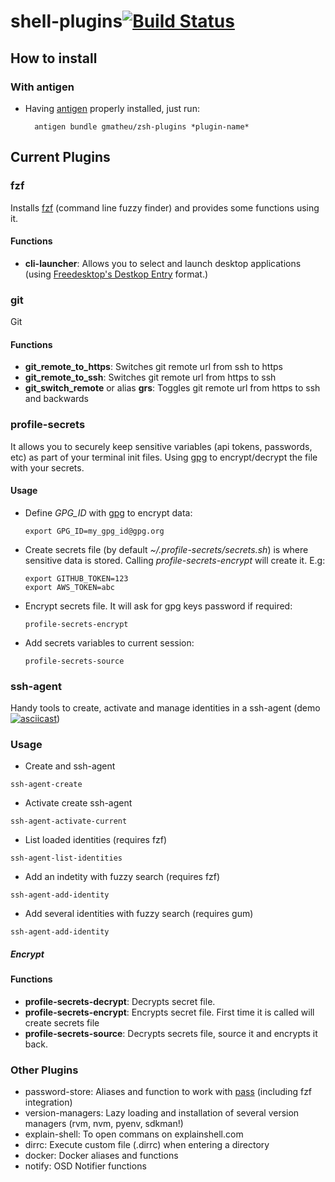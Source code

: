 shell-plugins[![Build Status](https://travis-ci.org/gmatheu/shell-plugins.svg)](https://travis-ci.org/gmatheu/shell-plugins)
=======================

How to install
--------------

### With antigen

* Having [antigen](http://github.com/zsh-users/antigen) properly installed, just run:

        antigen bundle gmatheu/zsh-plugins *plugin-name*

Current Plugins
---------------

### fzf

Installs [fzf](https://github.com/junegunn/fzf) (command line fuzzy finder) and provides some functions using it.

#### Functions
  * **cli-launcher**: Allows you to select and launch desktop applications (using [Freedesktop's Destkop Entry](https://specifications.freedesktop.org/desktop-entry-spec/desktop-entry-spec-latest.html) format.)

### git

Git

#### Functions
  * **git_remote_to_https**: Switches git remote url from ssh to https
  * **git_remote_to_ssh**: Switches git remote url from https to ssh
  * **git_switch_remote** or alias **grs**: Toggles git remote url from https to ssh and backwards


### profile-secrets

It allows you to securely keep sensitive variables (api tokens, passwords, etc) as part of your terminal init files. Using [gpg](https://gnupg.org/) to encrypt/decrypt the file with your secrets.

#### Usage
  * Define *GPG_ID* with [gpg](https://gnupg.org/) to encrypt data:

        export GPG_ID=my_gpg_id@gpg.org
  * Create secrets file (by default _~/.profile-secrets/secrets.sh_) is where sensitive data is stored. Calling _profile-secrets-encrypt_ will create it. E.g:

        export GITHUB_TOKEN=123
        export AWS_TOKEN=abc
  * Encrypt secrets file. It will ask for gpg keys password if required:

        profile-secrets-encrypt
  * Add secrets variables to current session:

        profile-secrets-source


### ssh-agent

Handy tools to create, activate and manage identities in a ssh-agent (demo [![asciicast](https://asciinema.org/a/526145.svg)](https://asciinema.org/a/526145))


### Usage

  * Create and ssh-agent
  ```
  ssh-agent-create
  ```

  * Activate create ssh-agent
  ```
  ssh-agent-activate-current
  ```

  * List loaded identities (requires fzf)
  ```
  ssh-agent-list-identities
  ```

  * Add an indetity with fuzzy search (requires fzf)
  ```
  ssh-agent-add-identity
  ```

  * Add several identities with fuzzy search (requires gum)
  ```
  ssh-agent-add-identity
  ```


##### Encrypt

#### Functions
  * **profile-secrets-decrypt**: Decrypts secret file.
  * **profile-secrets-encrypt**: Encrypts secret file. First time it is called will create secrets file
  * **profile-secrets-source**: Decrypts secrets file, source it and encrypts it back.

### Other Plugins
  * password-store: Aliases and function to work with [pass](https://www.passwordstore.org/) (including fzf integration)
  * version-managers: Lazy loading and installation of several version managers (rvm, nvm, pyenv, sdkman!)
  * explain-shell: To open commans on explainshell.com
  * dirrc: Execute custom file (.dirrc) when entering a directory
  * docker: Docker aliases and functions
  * notify: OSD Notifier functions

